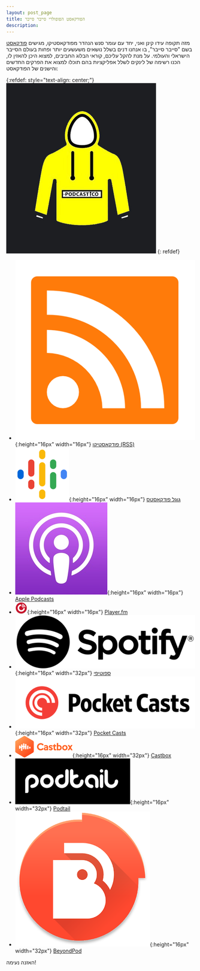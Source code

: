 ```yaml
---
layout: post_page
title: הפודקאסט הפופולרי סייבר סייבר
description: 
---
```


מזה תקופה עידו קינן ואני, יחד עם עומר סנש הנהדר מפודקאסטיקו, מגישים [פודקאסט](https://podcasti.co/) בשם "סייבר סייבר", בו אנחנו דנים בשלל נושאים משעשעים יותר ופחות בעולם הסייבר הישראלי והעולמי. על מנת להקל עליכם, קוראי הבלוג החביבים, למצוא היכן להאזין לו, הכנו רשימה של לינקים לשלל אפליקציות בהם תוכלו למצוא את הפרקים החדשים והישנים של הפודקאסט:

{:refdef: style="text-align: center;"}
![Podcasti.co](/img/pocast-logos/podcastico.jpg)
{: refdef}


* ![RSS](/img/pocast-logos/RSS.png){:height="16px" width="16px"} [פודקאסטיקו (RSS)](https://podcasti.co/minisites/cyber/feed.xml) 
* ![Google podcast](/img/pocast-logos/GooglePodcasts.png){:height="16px" width="16px"} [גוגל פודקאסטס](https://podcasts.google.com?feed=aHR0cHM6Ly9wb2RjYXN0aS5jby9taW5pc2l0ZXMvY3liZXIvZmVlZC54bWw) 
* ![Apple podcast](/img/pocast-logos/ApplePodcasts.jpg){:height="16px" width="16px"} [Apple Podcasts](https://podcasts.apple.com/il/podcast/%D7%A1%D7%99%D7%99%D7%91%D7%A8%D7%A1%D7%99%D7%99%D7%91%D7%A8/id1447499952) 
* ![Player.fm](/img/pocast-logos/Player.fm.png){:height="16px" width="16px"} [Player.fm](https://player.fm/series/syybrsyybr) 
* ![Spotify](/img/pocast-logos/Spotify.png){:height="16px" width="32px"} [ספוטיפי](https://open.spotify.com/show/4WidBQrmsPO8uWr47b2BgV) 
* ![PocketCasts](/img/pocast-logos/PocketCasts.png){:height="16px" width="32px"} [Pocket Casts](https://pca.st/23TF) 
* ![Castbox](/img/pocast-logos/Castbox.png){:height="16px" width="32px"} [Castbox](https://castbox.fm/va/1769394) 
* ![Podtail](/img/pocast-logos/Podtail.png){:height="16px" width="32px"} [Podtail](https://podtail.com/podcast/--307/) 
* ![BeyondPod](/img/pocast-logos/BeyondPod.png){:height="16px" width="32px"} [BeyondPod](http://player.beyondpod.mobi/details/aHR0cHM6Ly93d3cucG9kY2FzdGkuY28vbWluaXNpdGVzL2N5YmVyL2ZlZWQueG1s) 

האזנה נעימה!


